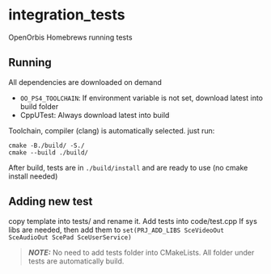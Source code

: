 # integration_tests
OpenOrbis Homebrews running tests

## Running
All dependencies are downloaded on demand
* `OO_PS4_TOOLCHAIN`: If environment variable is not set, download latest into build folder
* CppUTest: Always download latest into build

Toolchain, compiler (clang) is automatically selected. just run:

```
cmake -B./build/ -S./
cmake --build ./build/
```

After build, tests are in `./build/install` and are ready to use (no cmake install needed)

## Adding new test
copy template into tests/ and rename it. Add tests into code/test.cpp
If sys libs are needed, then add them to `set(PRJ_ADD_LIBS SceVideoOut SceAudioOut ScePad SceUserService)`

> **_NOTE:_** No need to add tests folder into CMakeLists. All folder under tests are automatically build.

